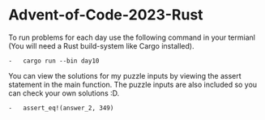# Advent-of-Code-2023-Rust

To run problems for each day use the following command in your termianl (You will need a Rust build-system like Cargo installed). 

    -   cargo run --bin day10

You can view the solutions for my puzzle inputs by viewing the assert statement in the main function. The puzzle inputs are also included so you can check your own solutions :D.

    -   assert_eq!(answer_2, 349)
